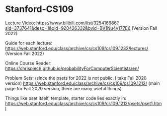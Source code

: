# Stanford-CS109
Lecture Video: https://www.bilibili.com/list/325416686?sid=3737641&desc=1&oid=920426332&bvid=BV1Nu4y177E6
(Version Fall 2022)

Guide for each lecture: https://web.stanford.edu/class/archive/cs/cs109/cs109.1232/lectures/
(Version Fall 2022)

Online Course Reader: https://chrispiech.github.io/probabilityForComputerScientists/en/


Problem Sets: (since the psets for 2022 is not public, I take Fall 2020 version)
https://web.stanford.edu/class/archive/cs/cs109/cs109.1212/
(main page for Fall 2020 version, there are many useful things)

Things like pset itself, template, starter code lies exactly in: 
https://web.stanford.edu/class/archive/cs/cs109/cs109.1212/psets/pset1.html
